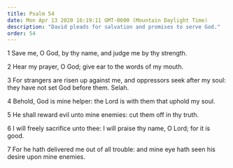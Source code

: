 ```yaml
---
title: Psalm 54
date: Mon Apr 13 2020 16:19:11 GMT-0600 (Mountain Daylight Time)
description: "David pleads for salvation and promises to serve God."
order: 54
---
```


1 Save me, O God, by thy name, and judge me by thy strength.

2 Hear my prayer, O God; give ear to the words of my mouth.

3 For strangers are risen up against me, and oppressors seek after my soul: they have not set God before them. Selah.

4 Behold, God is mine helper: the Lord is with them that uphold my soul.

5 He shall reward evil unto mine enemies: cut them off in thy truth.

6 I will freely sacrifice unto thee: I will praise thy name, O Lord; for it is good.

7 For he hath delivered me out of all trouble: and mine eye hath seen his desire upon mine enemies.

